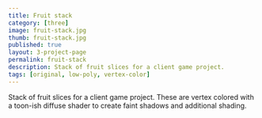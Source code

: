 ```yaml
---
title: Fruit stack
category: [three]
image: fruit-stack.jpg
thumb: fruit-stack.jpg
published: true
layout: 3-project-page
permalink: fruit-stack
description: Stack of fruit slices for a client game project.
tags: [original, low-poly, vertex-color]
---
```

Stack of fruit slices for a client game project. These are vertex colored with a toon-ish diffuse shader to create faint shadows and additional shading.